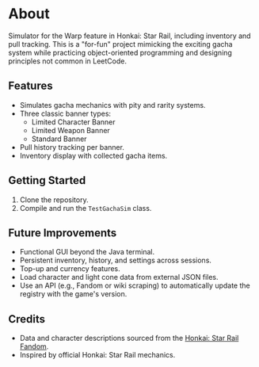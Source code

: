 # About

Simulator for the Warp feature in Honkai: Star Rail, including inventory and pull tracking. This is a "for-fun" project mimicking the exciting gacha system while practicing object-oriented programming and designing principles not common in LeetCode.

## Features

- Simulates gacha mechanics with pity and rarity systems.
- Three classic banner types:
  - Limited Character Banner
  - Limited Weapon Banner
  - Standard Banner
- Pull history tracking per banner.
- Inventory display with collected gacha items.

## Getting Started

1. Clone the repository.
2. Compile and run the `TestGachaSim` class.

## Future Improvements

- Functional GUI beyond the Java terminal.
- Persistent inventory, history, and settings across sessions.
- Top-up and currency features.
- Load character and light cone data from external JSON files.
- Use an API (e.g., Fandom or wiki scraping) to automatically update the registry with the game's version.

## Credits

- Data and character descriptions sourced from the [Honkai: Star Rail Fandom](https://hsr.fandom.com/).
- Inspired by official Honkai: Star Rail mechanics.
